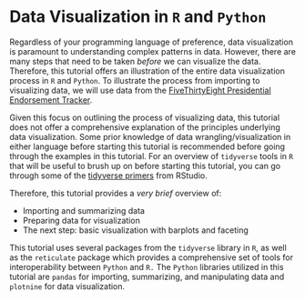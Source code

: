 # Data Visualization in `R` and `Python` 

Regardless of your programming language of preference, data visualization is paramount to understanding complex patterns in data. However, there are many steps that need to be taken *before* we can visualize the data. Therefore, this tutorial offers an illustration of the entire data visualization process in `R` and `Python`. To illustrate the process from importing to visualizing data, we will use data from the [FiveThirtyEight Presidential Endorsement Tracker](https://fivethirtyeight.com/features/were-tracking-2020-presidential-endorsements-heres-why-they-probably-still-matter/). 

Given this focus on outlining the process of visualizing data, this tutorial does not offer a comprehensive explanation of the principles underlying data visualization. Some prior knowledge of data wrangling/visualization in either language before starting this tutorial is recommended before going through the examples in this tutorial. For an overview of `tidyverse` tools in `R` that will be useful to brush up on before starting this tutorial, you can go through some of the [tidyverse primers](https://rstudio.cloud/learn/primers) from RStudio. 

Therefore, this tutorial provides a *very brief* overview of: 

* Importing and summarizing data 
* Preparing data for visualization 
* The next step: basic visualization with barplots and faceting   

This tutorial uses several packages from the `tidyverse` library in `R`, as well as the `reticulate` package which provides a comprehensive set of tools for interoperability between `Python` and `R.` The `Python` libraries utilized in this tutorial are `pandas` for importing, summarizing, and manipulating data and `plotnine` for data visualization.
